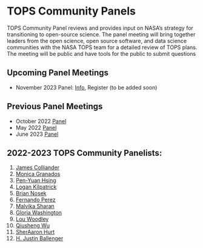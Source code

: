 # TOPS Community Panels

TOPS Community Panel reviews and provides input on NASA’s strategy for transitioning to open-source science. The panel meeting will bring together leaders from the open science, open source software, and data science communities with the NASA TOPS team for a detailed review of TOPS plans. The meeting will be public and have tools for the public to submit questions

## Upcoming Panel Meetings
- November 2023 Panel: [Info](./20230614_community_panel.md), Register (to be added soon)

## Previous Panel Meetings
- October 2022 [Panel](./20221005_community_panel.md)   
- May 2022 [Panel](./20220517_community_panel.md)   
- June 2023 [Panel](./20230614_community_panel.md)

## 2022-2023 TOPS Community Panelists:

1. [James Colliander](https://blog.jupyter.org/national-scale-interactive-computing-2c104455e062)
1. [Monica Granados](https://www.monicagranados.com)
1. [Pen-Yuan Hsing](https://uk.linkedin.com/in/penyuan)
1. [Logan Kilpatrick](https://www.linkedin.com/in/logankilpatrick/)
1. [Brian Nosek](https://osf.io/cdi38/)
1. [Fernando Perez](https://fperez.org)
1. [Malvika Sharan](https://www.turing.ac.uk/people/researchers/malvika-sharan)
1. [Gloria Washington](https://profiles.howard.edu/profile/45491/gloria-washington)
1. [Lou Woodley](https://www.cscce.org/research/)
1. [Qiusheng Wu](https://wetlands.io)
1. [SherAaron Hurt](https://www.linkedin.com/in/sheraaronhurt)
1. [H. Justin Ballenger](https://www.linkedin.com/in/justin-ballenger)


  
  
 


  
  
  
 

   
